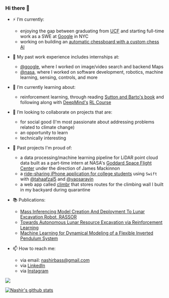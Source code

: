 ### Hi there 👋

- ⚡ I’m currently:
  - enjoying the gap between graduating from [UCF](https://www.ucf.edu/) and starting full-time work as a SWE at [Google](https://github.com/google) in NYC
  - working on building an [automatic chessboard with a custom chess AI](https://github.com/ucfai/knightros-gambit)

- 🔨 My past work experience includes internships at:
  - [@google](https://github.com/google), where I worked on image/video search and backend Maps
  - [@nasa](https://github.com/nasa), where I worked on software development, robotics, machine learning, sensing, controls, and more

- 🌱 I’m currently learning about:
  - reinforcement learning, through reading [Sutton and Barto's book](http://www.incompleteideas.net/book/the-book-2nd.html) and following along with [DeepMind's](https://deepmind.com/) [RL Course](https://www.youtube.com/playlist?list=PLqYmG7hTraZDVH599EItlEWsUOsJbAodm)

- 👯 I’m looking to collaborate on projects that are:
  - for social good (I'm most passionate about addressing problems related to climate change)
  - an opportunity to learn
  - technically interesting

- 📆 Past projects I'm proud of:
  - a data processing/machine learning pipeline for LiDAR point cloud data built as a part-time intern at NASA's [Goddard Space Flight Center](https://www.nasa.gov/goddard) under the direction of James Mackinnon
  - a [ride-sharing iPhone application for college students](https://github.com/tanjyy/ridesio) using `Swift` with [@tahaafzal5](https://github.com/tahaafzal5) and [@yaosarayin](https://github.com/yaosarayin)
  - a web app called [climbr](https://github.com/nashirj/climbr) that stores routes for the climbing wall I built in my backyard during quarantine

- 📚 Publications:
  - [Mass Inferencing Model Creation And Deployment To Lunar Excavation Robot, RASSOR](https://arc.aiaa.org/doi/abs/10.2514/6.2021-4216)
  - [Towards Autonomous Lunar Resource Excavation via Reinforcement Learning](https://arc.aiaa.org/doi/abs/10.2514/6.2021-4217)
  - [Machine Learning for Dynamical Modeling of a Flexible Inverted Pendulum System](https://ntrs.nasa.gov/citations/20205004568)

- 📫 How to reach me:
  - via email: nashirbass@gmail.com
  - via [LinkedIn](https://www.linkedin.com/in/nashir-janmohamed/)
  - via [Instagram](https://www.instagram.com/nashirj/)

![](https://komarev.com/ghpvc/?username=nashirj&label=Profile+views+since+2023)

[![Nashir's github stats](https://github-readme-stats.vercel.app/api?username=nashirj&count_private=true&show_icons=true&theme=solarized-light)](https://github.com/nashirj/github-readme-stats)

